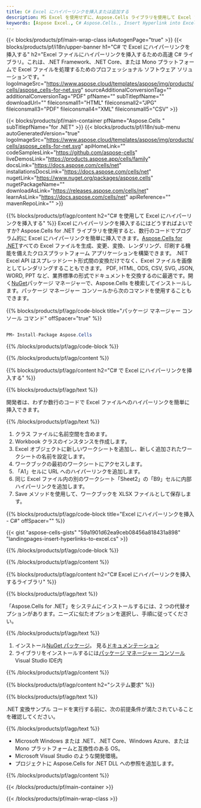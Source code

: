 ```yaml
---
title: C# Excel にハイパーリンクを挿入または追加する
description: MS Excel を使用せずに、Aspose.Cells ライブラリを使用して Excel ファイルにハイパーリンクを挿入する方法。
keywords: [Aspose Excel., C# Aspose.Cells., Insert Hyperlink into Excel., Add or Insert Hyperlink., Add or Insert link to a URL., Add or Insert a Link to a Cell]
---
```

{{< blocks/products/pf/main-wrap-class isAutogenPage="true" >}}
{{< blocks/products/pf/i18n/upper-banner h1="C# で Excel にハイパーリンクを挿入する" h2="Excel ファイルにハイパーリンクを挿入するための高速 C# ライブラリ。これは、.NET Framework、.NET Core、または Mono プラットフォームで Excel ファイルを処理するためのプロフェッショナル ソフトウェア ソリューションです。" logoImageSrc="https://www.aspose.cloud/templates/aspose/img/products/cells/aspose_cells-for-net.svg" sourceAdditionalConversionTag="" additionalConversionTag="PDF" pfName="" subTitlepfName="" downloadUrl="" fileiconsmall1="HTML" fileiconsmall2="JPG" fileiconsmall3="PDF" fileiconsmall4="XML" fileiconsmall5="CSV" >}}

{{< blocks/products/pf/main-container pfName="Aspose.Cells " subTitlepfName="for .NET" >}}
{{< blocks/products/pf/i18n/sub-menu autoGeneratedVersion="true" logoImageSrc="https://www.aspose.cloud/templates/aspose/img/products/cells/aspose_cells-for-net.svg" apiHomeLink="" codeSamplesLink="https://github.com/aspose-cells" liveDemosLink="https://products.aspose.app/cells/family" docsLink="https://docs.aspose.com/cells/net" installationsDocsLink="https://docs.aspose.com/cells/net" nugetLink="https://www.nuget.org/packages/aspose.cells" nugetPackageName="" downloadAsLink="https://releases.aspose.com/cells/net" learnAsLink="https://docs.aspose.com/cells/net" apiReference="" mavenRepoLink="" >}}

{{% blocks/products/pf/agp/content h2="C# を使用して Excel にハイパーリンクを挿入する" %}}
 Excel にハイパーリンクを挿入するにはどうすればよいですか? Aspose.Cells for .NET ライブラリを使用すると、数行のコードでプログラム的に Excel にハイパーリンクを簡単に挿入できます。[Aspose.Cells for .NET](https://products.aspose.com/cells/net)すべての Excel ファイルを生成、変更、変換、レンダリング、印刷する機能を備えたクロスプラットフォーム アプリケーションを構築できます。 .NET Excel API はスプレッドシート形式間の変換だけでなく、Excel ファイルを画像としてレンダリングすることもできます。 PDF, HTML, ODS, CSV, SVG, JSON, WORD, PPT など、業界標準の形式でドキュメントを交換するのに最適です。開く[NuGet](https://www.nuget.org/packages/aspose.cells)パッケージ マネージャーで、Aspose.Cells を検索してインストールします。パッケージ マネージャー コンソールから次のコマンドを使用することもできます。

{{% blocks/products/pf/agp/code-block title="パッケージ マネージャー コンソール コマンド" offSpacer="true" %}}

```cs

PM> Install-Package Aspose.Cells

```

{{% /blocks/products/pf/agp/code-block %}}

{{% /blocks/products/pf/agp/content %}}

{{% blocks/products/pf/agp/content h2="C# で Excel にハイパーリンクを挿入する" %}}

{{% blocks/products/pf/agp/text %}}

開発者は、わずか数行のコードで Excel ファイルへのハイパーリンクを簡単に挿入できます。

{{% /blocks/products/pf/agp/text %}}

1. クラス ファイルに名前空間を含めます。
1.  Workbook クラスのインスタンスを作成します。
1.  Excel オブジェクトに新しいワークシートを追加し、新しく追加されたワークシートの名前を設定します。
1. ワークブックの最初のワークシートにアクセスします。
1.  「A1」セルに URL へのハイパーリンクを追加します。
1. 同じ Excel ファイル内の別のワークシート「Sheet2」の「B9」セルに内部ハイパーリンクを追加します。
1.  Save メソッドを使用して、ワークブックを XLSX ファイルとして保存します。

{{% blocks/products/pf/agp/code-block title="Excel にハイパーリンクを挿入 - C#" offSpacer="" %}}

{{< gist "aspose-cells-gists" "59a1901d62ea9ceb08456a818431a898" "landingpages-insert-hyperlinks-to-excel.cs" >}}

{{% /blocks/products/pf/agp/code-block %}}

{{% /blocks/products/pf/agp/content %}}

{{% blocks/products/pf/agp/content h2="C# Excel にハイパーリンクを挿入するライブラリ" %}}

{{% blocks/products/pf/agp/text %}}

「Aspose.Cells for .NET」をシステムにインストールするには、2 つの代替オプションがあります。ニーズに似たオプションを選択し、手順に従ってください。

{{% /blocks/products/pf/agp/text %}}

1. インストール[NuGet パッケージ](https://www.nuget.org/packages/Aspose.Cells/)。 見る[ドキュメンテーション](https://docs.aspose.com/cells/net/installation/#install-asposecells-for-net-through-nuget)
1. ライブラリをインストールするには[パッケージ マネージャー コンソール](https://docs.aspose.com/cells/net/installation/#install-asposecells-using-the-package-manager-console)Visual Studio IDE内

{{% /blocks/products/pf/agp/content %}}

{{% blocks/products/pf/agp/content h2="システム要求" %}}

{{% blocks/products/pf/agp/text %}}

.NET 変換サンプル コードを実行する前に、次の前提条件が満たされていることを確認してください。

{{% /blocks/products/pf/agp/text %}}

-  Microsoft Windows または .NET、.NET Core、Windows Azure、または Mono プラットフォームと互換性のある OS。
-  Microsoft Visual Studio のような開発環境。
- プロジェクトに Aspose.Cells for .NET DLL への参照を追加します。

{{% /blocks/products/pf/agp/content %}}

{{< /blocks/products/pf/main-container >}}
    
{{< /blocks/products/pf/main-wrap-class >}}
